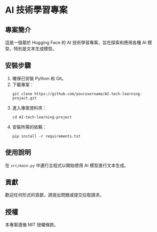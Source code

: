 # AI 技術學習專案

## 專案簡介
這是一個基於 Hugging Face 的 AI 技術學習專案，旨在探索和應用各種 AI 模型，特別是文本生成模型。

## 安裝步驟
1. 確保已安裝 Python 和 Git。
2. 下載專案：
   ```
   git clone https://github.com/yourusername/AI-tech-learning-project.git
   ```
3. 進入專案資料夾：
   ```
   cd AI-tech-learning-project
   ```
4. 安裝所需的依賴：
   ```
   pip install -r requirements.txt
   ```

## 使用說明
在 `src/main.py` 中運行主程式以開始使用 AI 模型進行文本生成。

## 貢獻
歡迎任何形式的貢獻，請提出問題或提交拉取請求。

## 授權
本專案遵循 MIT 授權條款。